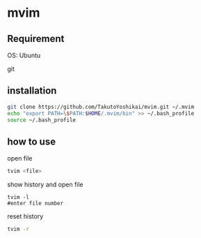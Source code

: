 # mvim

## Requirement
OS: Ubuntu

git

## installation
```bash
git clone https://github.com/TakutoYoshikai/mvim.git ~/.mvim
echo "export PATH=\$PATH:$HOME/.mvim/bin" >> ~/.bash_profile
source ~/.bash_profile
```

## how to use
open file
```bash
tvim <file>
```

show history and open file
```
tvim -l
#enter file number
```

reset history
```bash
tvim -r
```
